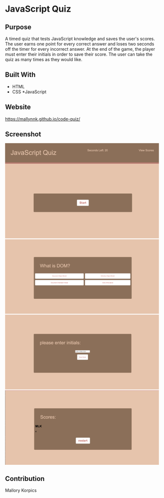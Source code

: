 # JavaScript Quiz

## Purpose
A timed quiz that tests JavaScript knowledge and saves the user's scores. The user earns one point for every correct answer and loses two seconds off the timer for every incorrect answer. At the end of the game, the player must enter their initials in order to save their score. The user can take the quiz as many times as they would like. 

## Built With
* HTML
* CSS
*JavaScript

## Website
https://mallynnk.github.io/code-quiz/

## Screenshot
 ![Screenshot of main page](assets/images/main-page.png)
 ![Screenshot of questions](assets/images/questions.png)
 ![Screenshot of save score page](assets/images/initial-page.png)
 ![Screenshot of score page](assets/images/score-sheet.png)

## Contribution
Mallory Korpics

